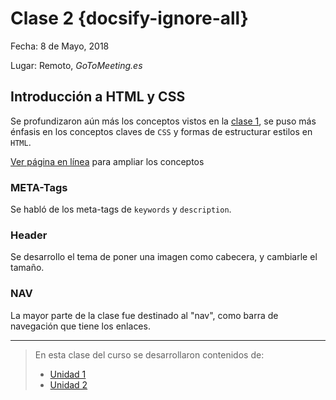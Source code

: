 # Clase 2 {docsify-ignore-all}

Fecha: 8 de Mayo, 2018

Lugar: Remoto, _GoToMeeting.es_

## Introducción a HTML y CSS

Se profundizaron aún más los conceptos vistos en la [clase 1](/curso/clase1.md), se puso más énfasis en los conceptos claves de `CSS` y formas de estructurar estilos en `HTML`.

[Ver página en línea](https://sidval.github.io/www/curso/c2/) para ampliar los conceptos

### META-Tags

Se habló de los meta-tags de `keywords` y `description`.

### Header

Se desarrollo el tema de poner una imagen como cabecera, y cambiarle el tamaño.

### NAV

La mayor parte de la clase fue destinado al "nav", como barra de navegación que tiene los enlaces.

***

>En esta clase del curso se desarrollaron contenidos de:
>
> * [Unidad 1](/u/unidad1.md)
> * [Unidad 2](/u/unidad2.md)
